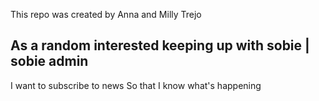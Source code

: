 This repo was created by Anna and Milly Trejo

## As a random interested keeping up with sobie | sobie admin
I want to subscribe to news
So that I know what's happening

